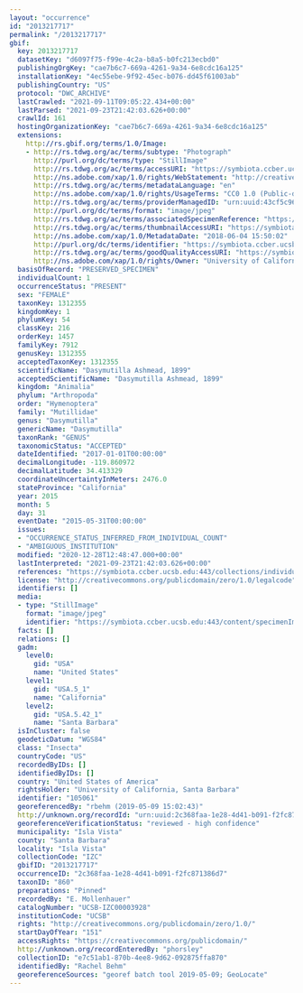 ```yaml
---
layout: "occurrence"
id: "2013217717"
permalink: "/2013217717"
gbif:
  key: 2013217717
  datasetKey: "d6097f75-f99e-4c2a-b8a5-b0fc213ecbd0"
  publishingOrgKey: "cae7b6c7-669a-4261-9a34-6e8cdc16a125"
  installationKey: "4ec55ebe-9f92-45ec-b076-dd45f61003ab"
  publishingCountry: "US"
  protocol: "DWC_ARCHIVE"
  lastCrawled: "2021-09-11T09:05:22.434+00:00"
  lastParsed: "2021-09-23T21:42:03.626+00:00"
  crawlId: 161
  hostingOrganizationKey: "cae7b6c7-669a-4261-9a34-6e8cdc16a125"
  extensions:
    http://rs.gbif.org/terms/1.0/Image:
    - http://rs.tdwg.org/ac/terms/subtype: "Photograph"
      http://purl.org/dc/terms/type: "StillImage"
      http://rs.tdwg.org/ac/terms/accessURI: "https://symbiota.ccber.ucsb.edu:443/content/specimenImages/UCSB_IZC/UCSB-IZC00003/UCSB-IZC00003928_lg.jpg"
      http://ns.adobe.com/xap/1.0/rights/WebStatement: "http://creativecommons.org/publicdomain/zero/1.0/"
      http://rs.tdwg.org/ac/terms/metadataLanguage: "en"
      http://ns.adobe.com/xap/1.0/rights/UsageTerms: "CC0 1.0 (Public-domain)"
      http://rs.tdwg.org/ac/terms/providerManagedID: "urn:uuid:43cf5c96-761c-4750-9759-7a553ab9bb84"
      http://purl.org/dc/terms/format: "image/jpeg"
      http://rs.tdwg.org/ac/terms/associatedSpecimenReference: "https://symbiota.ccber.ucsb.edu:443/collections/individual/index.php?occid=105061"
      http://rs.tdwg.org/ac/terms/thumbnailAccessURI: "https://symbiota.ccber.ucsb.edu:443/content/specimenImages/UCSB_IZC/UCSB-IZC00003/UCSB-IZC00003928_tn.jpg"
      http://ns.adobe.com/xap/1.0/MetadataDate: "2018-06-04 15:50:02"
      http://purl.org/dc/terms/identifier: "https://symbiota.ccber.ucsb.edu:443/content/specimenImages/UCSB_IZC/UCSB-IZC00003/UCSB-IZC00003928_lg.jpg"
      http://rs.tdwg.org/ac/terms/goodQualityAccessURI: "https://symbiota.ccber.ucsb.edu:443/content/specimenImages/UCSB_IZC/UCSB-IZC00003/UCSB-IZC00003928.jpg"
      http://ns.adobe.com/xap/1.0/rights/Owner: "University of California, Santa Barbara"
  basisOfRecord: "PRESERVED_SPECIMEN"
  individualCount: 1
  occurrenceStatus: "PRESENT"
  sex: "FEMALE"
  taxonKey: 1312355
  kingdomKey: 1
  phylumKey: 54
  classKey: 216
  orderKey: 1457
  familyKey: 7912
  genusKey: 1312355
  acceptedTaxonKey: 1312355
  scientificName: "Dasymutilla Ashmead, 1899"
  acceptedScientificName: "Dasymutilla Ashmead, 1899"
  kingdom: "Animalia"
  phylum: "Arthropoda"
  order: "Hymenoptera"
  family: "Mutillidae"
  genus: "Dasymutilla"
  genericName: "Dasymutilla"
  taxonRank: "GENUS"
  taxonomicStatus: "ACCEPTED"
  dateIdentified: "2017-01-01T00:00:00"
  decimalLongitude: -119.860972
  decimalLatitude: 34.413329
  coordinateUncertaintyInMeters: 2476.0
  stateProvince: "California"
  year: 2015
  month: 5
  day: 31
  eventDate: "2015-05-31T00:00:00"
  issues:
  - "OCCURRENCE_STATUS_INFERRED_FROM_INDIVIDUAL_COUNT"
  - "AMBIGUOUS_INSTITUTION"
  modified: "2020-12-28T12:48:47.000+00:00"
  lastInterpreted: "2021-09-23T21:42:03.626+00:00"
  references: "https://symbiota.ccber.ucsb.edu:443/collections/individual/index.php?occid=105061"
  license: "http://creativecommons.org/publicdomain/zero/1.0/legalcode"
  identifiers: []
  media:
  - type: "StillImage"
    format: "image/jpeg"
    identifier: "https://symbiota.ccber.ucsb.edu:443/content/specimenImages/UCSB_IZC/UCSB-IZC00003/UCSB-IZC00003928_lg.jpg"
  facts: []
  relations: []
  gadm:
    level0:
      gid: "USA"
      name: "United States"
    level1:
      gid: "USA.5_1"
      name: "California"
    level2:
      gid: "USA.5.42_1"
      name: "Santa Barbara"
  isInCluster: false
  geodeticDatum: "WGS84"
  class: "Insecta"
  countryCode: "US"
  recordedByIDs: []
  identifiedByIDs: []
  country: "United States of America"
  rightsHolder: "University of California, Santa Barbara"
  identifier: "105061"
  georeferencedBy: "rbehm (2019-05-09 15:02:43)"
  http://unknown.org/recordId: "urn:uuid:2c368faa-1e28-4d41-b091-f2fc871386d7"
  georeferenceVerificationStatus: "reviewed - high confidence"
  municipality: "Isla Vista"
  county: "Santa Barbara"
  locality: "Isla Vista"
  collectionCode: "IZC"
  gbifID: "2013217717"
  occurrenceID: "2c368faa-1e28-4d41-b091-f2fc871386d7"
  taxonID: "860"
  preparations: "Pinned"
  recordedBy: "E. Mollenhauer"
  catalogNumber: "UCSB-IZC00003928"
  institutionCode: "UCSB"
  rights: "http://creativecommons.org/publicdomain/zero/1.0/"
  startDayOfYear: "151"
  accessRights: "https://creativecommons.org/publicdomain/"
  http://unknown.org/recordEnteredBy: "phorsley"
  collectionID: "e7c51ab1-870b-4ee8-9d62-092875ffa870"
  identifiedBy: "Rachel Behm"
  georeferenceSources: "georef batch tool 2019-05-09; GeoLocate"
---
```

